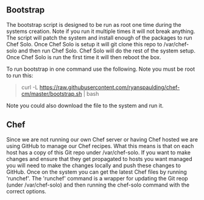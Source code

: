 Bootstrap
----------
The bootstrap script is designed to be run as root one time during the systems creation. Note if you run it multiple times it will not break anything. The script will patch the system and install enough of the packages to run Chef Solo. Once Chef Solo is setup it will git clone this repo to /var/chef-solo and then run Chef Solo. Chef Solo will do the rest of the system setup. Once Chef Solo is run the first time it will then reboot the box. 

To run bootstrap in one command use the following. Note you must be root to run this:

> curl -L https://raw.githubusercontent.com/ryanspaulding/chef-cm/master/bootstrap.sh | bash

Note you could also download the file to the system and run it. 

Chef
-----------
Since we are not running our own Chef server or having Chef hosted we are using GitHub to manage our Chef recipes. What this means is that on each host has a copy of this Git repo under /var/chef-solo. If you want to make changes and ensure that they get propagated to hosts you want managed you will need to make the changes locally and push these changes to GitHub. Once on the system you can get the latest Chef files by running 'runchef'. The 'runchef' command is a wrapper for updating the Git reop (under /var/chef-solo) and then running the chef-solo command with the correct options. 


